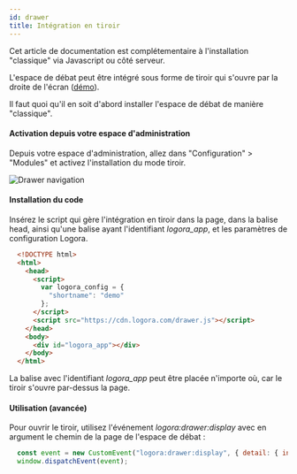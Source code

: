 ```yaml
---
id: drawer
title: Intégration en tiroir
---
```


Cet article de documentation est complétementaire à l'installation "classique" via Javascript ou côté serveur. 

L'espace de débat peut être intégré sous forme de tiroir qui s'ouvre par la droite de l'écran ([démo](https://demo.logora.fr/drawer.html)).

Il faut quoi qu'il en soit d'abord installer l'espace de débat de manière "classique". 

#### Activation depuis votre espace d'administration

Depuis votre espace d'administration, allez dans "Configuration" > "Modules" et activez l'installation du mode tiroir. 

![Drawer navigation](/img/drawer_navigation.png)

#### Installation du code

Insérez le script qui gère l'intégration en tiroir dans la page, dans la balise head, ainsi qu'une balise ayant l'identifiant *logora_app*, et les paramètres de configuration Logora.

```html
  <!DOCTYPE html>
  <html>
    <head>
      <script>
        var logora_config = {
          "shortname": "demo"
        };
      </script>
      <script src="https://cdn.logora.com/drawer.js"></script>
    </head>
    <body>
      <div id="logora_app"></div>
    </body>
  </html>
```

La balise avec l'identifiant *logora_app* peut être placée n'importe où, car le tiroir s'ouvre par-dessus la page.
  
#### Utilisation (avancée)

Pour ouvrir le tiroir, utilisez l'événement *logora:drawer:display* avec en argument le chemin de la page de l'espace de débat :

```js
  const event = new CustomEvent("logora:drawer:display", { detail: { initialPath: "/debat/mon-debat" }});
  window.dispatchEvent(event);
```
